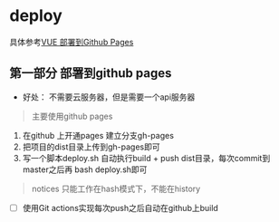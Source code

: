 # deploy 
具体参考[VUE 部署到Github Pages](https://cli.vuejs.org/zh/guide/deployment.html#github-pages)

## 第一部分 部署到github pages 
- 好处： 不需要云服务器，但是需要一个api服务器
  
> 主要使用github pages

1. 在github 上开通pages 建立分支gh-pages
2. 把项目的dist目录上传到gh-pages即可
3. 写一个脚本deploy.sh 自动执行build + push dist目录，每次commit到master之后再 bash deploy.sh即可    
> notices
> 只能工作在hash模式下，不能在history

- [ ] 使用Git actions实现每次push之后自动在github上build